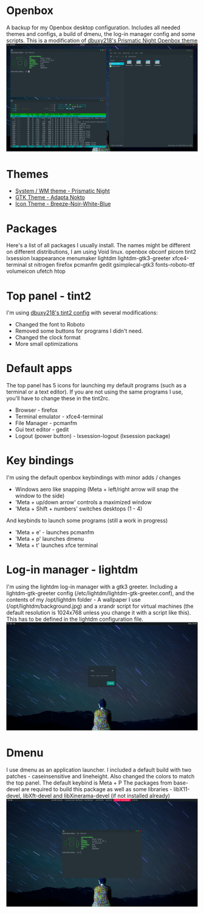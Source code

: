 # Openbox

A backup for my Openbox desktop configuration. Includes all needed themes and configs, a build of dmenu, the log-in manager config and some scripts. 
This is a modification of [dbuxy218's Prismatic Night Openbox theme](https://github.com/dbuxy218/Prismatic-Night) 
![A screenshot of my desktop](/screenshots/desktop.png?raw=true)

# Themes

+ [System / WM theme - Prismatic Night](https://github.com/dbuxy218/Prismatic-Night#openbox)
+ [GTK Theme - Adapta Nokto](https://cinnamon-spices.linuxmint.com/themes/view/Adapta-Nokto)
+ [Icon Theme - Breeze-Noir-White-Blue](https://store.kde.org/p/1361468)

# Packages 

Here's a list of all packages I usually install. The names might be different on different distributions, I am using Void linux.
openbox obconf picom tint2 lxsession lxappearance menumaker lightdm lightdm-gtk3-greeter xfce4-terminal st nitrogen firefox pcmanfm gedit gsimplecal-gtk3 fonts-roboto-ttf volumeicon ufetch htop 

# Top panel - tint2

I'm using [dbuxy218's tint2 config](https://github.com/dbuxy218/Prismatic-Night#tint2) with several modifications:

+ Changed the font to Roboto
+ Removed some buttons for programs I didn't need. 
+ Changed the clock format
+ More small optimizations 

# Default apps

The top panel has 5 icons for launching my default programs (such as a terminal or a text editor). If you are not using the same programs I use, you'll have to change these in the tint2rc.

+ Browser - firefox
+ Terminal emulator - xfce4-terminal
+ File Manager - pcmanfm
+ Gui text editor - gedit
+ Logout (power button) - lxsession-logout (lxsession package)

# Key bindings 

I'm using the default openbox keybindings with minor adds / changes 
+ Windows aero like snapping (Meta + left/right arrow will snap the window to the side)
+ 'Meta + up/down arrow' controls a maximized window
+ 'Meta + Shift + numbers' switches desktops (1 - 4)

And keybinds to launch some programs (still a work in progress)

+ 'Meta + e' - launches pcmanfm
+ 'Meta + p' launches dmenu
+ 'Meta + t' launches xfce terminal

# Log-in manager - lightdm

I'm using the lightdm log-in manager with a gtk3 greeter. Including a lightdm-gtk-greeter config (/etc/lightdm/lightdm-gtk-greeter.conf), and the contents of my /opt/lightdm folder -  A wallpaper I use (/opt/lightdm/background.jpg) and a xrandr script for virtual machines (the default resolution is 1024x768 unless you change it with a script like this). This has to be defined in the lightdm configuration file. 
![LightDM log-in manager](/screenshots/lightdm.png?raw=true)

# Dmenu

I use dmenu as an application launcher. I included a default build with two patches - caseinsensitive and lineheight. Also changed the colors to match the top panel.
The default keybind is Meta + P
The packages from base-devel are required to build this package as well as some libraries - libX11-devel, libXft-devel and libXinerama-devel (if not installed already)
![dmenu](/screenshots/dmenu.png?raw=true)
